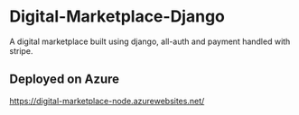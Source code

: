 # Digital-Marketplace-Django
A digital marketplace built using django, all-auth and payment handled with stripe.

## Deployed on Azure
https://digital-marketplace-node.azurewebsites.net/
